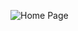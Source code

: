 ![Home Page](https://github.com/tobybeevers/ICL-1321-Web-Technologies/assets/28633785/2b64e0ce-211d-4438-8e5b-abe4d4c67321)
